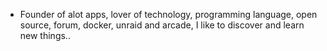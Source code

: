 - Founder of alot apps, lover of technology, programming language, open source, forum, docker, unraid and arcade, I like to discover and learn new things..
  <br>
































































































